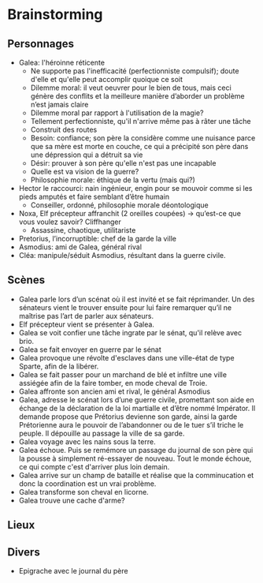 # Brainstorming

## Personnages

- Galea: l'héroinne réticente
   * Ne supporte pas l'inefficacité (perfectionniste compulsif); doute d'elle et qu'elle peut accomplir quoique ce soit
   * Dilemme moral: il veut oeuvrer pour le bien de tous, mais ceci génère des conflits et la meilleure manière d’aborder un problème n’est jamais claire
   * Dilemme moral par rapport à l'utilisation de la magie?
   * Tellement perfectionniste, qu'il n'arrive même pas à râter une tâche
   * Construit des routes
   * Besoin: confiance; son père la considère comme une nuisance parce que sa mère est morte en couche, ce qui a précipité son père dans une dépression qui a détruit sa vie
   * Désir: prouver à son père qu'elle n'est pas une incapable
   * Quelle est va vision de la guerre?
   * Philosophie morale: éthique de la vertu (mais qui?)
- Hector le raccourci: nain ingénieur, engin pour se mouvoir comme si les pieds amputés et faire semblant d’être humain
   * Conseiller, ordonné, philosophie morale déontologique
- Noxa, Elf précepteur affranchit (2 oreilles coupées) → qu’est-ce que vous voulez savoir? Cliffhanger
   * Assassine, chaotique, utilitariste
- Pretorius, l’incorruptible: chef de la garde la ville
- Asmodius: ami de Galea, général rival
- Cléa: manipule/séduit Asmodius, résultant dans la guerre civile.


## Scènes

- Galea parle lors d’un scénat où il est invité et se fait réprimander. Un des sénateurs vient le trouver ensuite pour lui faire remarquer qu’il ne maîtrise pas l’art de parler aux sénateurs.
- Elf précepteur vient se présenter à Galea.
- Galea se voit confier une tâche ingrate par le sénat, qu'il relève avec brio.
- Galea se fait envoyer en guerre par le sénat
- Galea provoque une révolte d'esclaves dans une ville-état de type Sparte, afin de la libérer.
- Galea se fait passer pour un marchand de blé et infiltre une ville assiégée afin de la faire tomber, en mode cheval de Troie.
- Galea affronte son ancien ami et rival, le général Asmodius
- Galea, adresse le scénat lors d’une guerre civile, promettant son aide en échange de la déclaration de la loi martialle et d’être nommé Impérator. Il demande propose que Prétorius devienne son garde, ainsi la garde Prétorienne aura le pouvoir de l’abandonner ou de le tuer s’il triche le peuple. Il dépouille au passage la ville de sa garde.
- Galea voyage avec les nains sous la terre.
- Galea échoue. Puis se remémore un passage du journal de son père qui la pousse à simplement ré-essayer de nouveau. Tout le monde échoue, ce qui compte c'est d'arriver plus loin demain.
- Galea arrive sur un champ de bataille et réalise que la comminucation et donc la coordination est un vrai problème.
- Galea transforme son cheval en licorne.
- Galea trouve une cache d'arme?


## Lieux

## Divers
- Epigrache avec le journal du père
